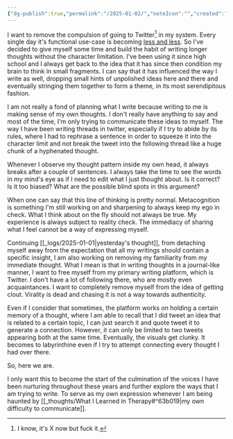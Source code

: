 ```yaml
---
{"dg-publish":true,"permalink":"/2025-01-02/","noteIcon":"","created":"2025-01-02"}
---
```


I want to remove the compulsion of going to Twitter[^1] in my system. Every single day it's functional use-case is becoming [less and less](https://nymag.com/intelligencer/article/meta-wants-more-ai-bots-on-facebook-and-instagram.html). So I've decided to give myself some time and build the habit of writing longer thoughts without the character limitation. I've been using it since high school and I always get back to the idea that it has since then condition my brain to think in small fragments. I can say that it has influenced the way I write as well, dropping small hints of unpolished ideas here and there and eventually stringing them together to form a theme, in its most serendipitous fashion.

I am not really a fond of planning what I write because writing to me is making sense of my own thoughts. I don't really have anything to say and most of the time, I'm only trying to communicate these ideas to myself. The way I have been writing threads in twitter, especially if I try to abide by its rules, where I had to rephrase a sentence in order to squeeze it into the character limit and not break the tweet into the following thread like a huge chunk of a hyphenated thought.

Whenever I observe my thought pattern inside my own head, it always breaks after a couple of sentences. I always take the time to see the words in my mind's eye as if I need to edit what I just thought about. Is it correct? Is it too biased? What are the possible blind spots in this argument?

When one can say that this line of thinking is pretty normal. Metacognition is something I'm still working on and sharpening to always keep my ego in check. What I think about on the fly should not always be true. My experience is always subject to reality check. The immediacy of sharing what I feel cannot be a way of expressing myself.

Continuing [[_logs/2025-01-01\|yesterday's thought]], from detaching myself away from the expectation that all my writings should contain a specific insight, I am also working on removing my familiarity from my immediate thought. What I mean is that in writing thoughts in a journal-like manner, I want to free myself from my primary writing platform, which is Twitter. I don't have a lot of following there, who are mostly even acquaintances. I want to completely remove myself from the idea of getting clout. Virality is dead and chasing it is not a way towards authenticity.

Even if I consider that sometimes, the platform works on holding a certain memory of a thought, where I am able to recall that I did tweet an idea that is related to a certain topic, I can just search it and quote tweet it to generate a connection. However, it can only be limited to two tweets appearing both at the same time. Eventually, the visuals get clunky. It becomes to labyrinthine even if I try to attempt connecting every thought I had over there. 

So, here we are.

I only want this to become the start of the culmination of the voices I have been nurturing throughout these years and further explore the ways that I am trying to write. To serve as my own expression whenever I am being haunted by [[_thoughts/What I Learned in Therapy#^63b019\|my own difficulty to communicate]].

[^1]: I know, it's X now but fuck it.